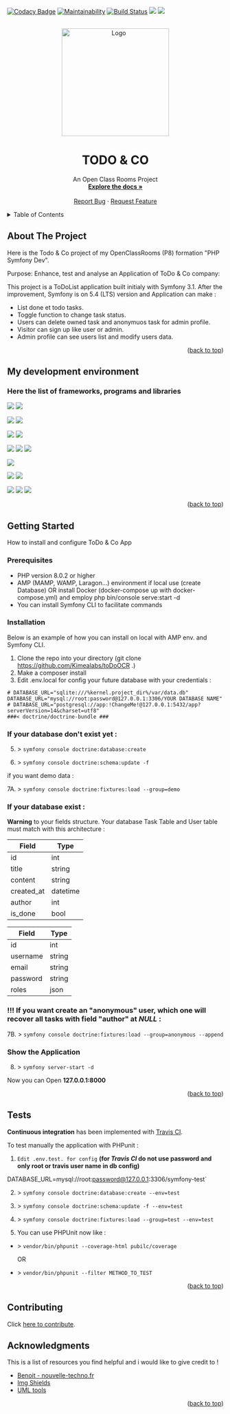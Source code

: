 <a name="readme-top"></a>

[![Codacy Badge](https://app.codacy.com/project/badge/Grade/131ff1ae4896478f9e01ae84ffc4477c)](https://www.codacy.com/gh/Kimealabs/toDoOCR/dashboard?utm_source=github.com&amp;utm_medium=referral&amp;utm_content=Kimealabs/toDoOCR&amp;utm_campaign=Badge_Grade)
[![Maintainability](https://api.codeclimate.com/v1/badges/f242225de6473dcc77f6/maintainability)](https://codeclimate.com/github/Kimealabs/toDoOCR/maintainability)
[![Build Status](https://app.travis-ci.com/Kimealabs/toDoOCR.svg?branch=main)](https://app.travis-ci.com/Kimealabs/toDoOCR)
<img src="https://img.shields.io/badge/PHP 8.1-black?style=flat-square&logo=Php" />
<img src="https://img.shields.io/badge/LICENCE-MIT-blue" />

<br />
<div align="center">
    <img src="https://user.oc-static.com/upload/2016/11/18/14794830624591_shutterstock_318837722.jpg" alt="Logo" width="250" />

# TODO & CO

  <p align="center">
    An Open Class Rooms Project
    <br />
    <a href="https://github.com/Kimealabs/toDoOCR/"><strong>Explore the docs »</strong></a>
    <br />
    <br />
    <a href="https://github.com/Kimealabs/toDoOCR/issues">Report Bug</a>
    ·
    <a href="https://github.com/Kimealabs/toDoOCR/issues">Request Feature</a>
  </p>
</div>



<!-- TABLE OF CONTENTS -->
<details>
  <summary>Table of Contents</summary>
  <ol>
    <li>
      <a href="#about-the-project">About The Project</a>
      <ul>
        <li><a href="#my-development-environment">My development environment</a></li>
      </ul>
    </li>
    <li>
      <a href="#getting-started">Getting Started</a>
      <ul>
        <li><a href="#prerequisites">Prerequisites</a></li>
        <li><a href="#installation">Installation</a></li>
        <li><a href="#tests">Tests</a></li>
      </ul>
    </li>
    <li><a href="#contributing">Contributing</a></li>
    <li><a href="#acknowledgments">Acknowledgments</a></li>
  </ol>
</details>



<!-- ABOUT THE PROJECT -->
## About The Project

Here is the Todo & Co project of my OpenClassRooms (P8) formation "PHP Symfony Dev".

Purpose: Enhance, test and analyse an Application of ToDo & Co company:

This project is a ToDoList application built initialy with Symfony 3.1.
After the improvement, Symfony is on 5.4 (LTS) version and Application can make :


- List done et todo tasks.
- Toggle function to change task status.
- Users can delete owned task and anonymuos task for admin profile.
- Visitor can sign up like user or admin.
- Admin profile can see users list and modify users data.




<p align="right">(<a href="#readme-top">back to top</a>)</p>


<!-- DEV ENV -->
## My development environment 
### Here the list of frameworks, programs and libraries

<img src="https://img.shields.io/badge/Symfony 5.4-black?style=for-the-badge&logo=Symfony" />  <img src="https://img.shields.io/badge/Symfony CLI 5.4.11-black?style=for-the-badge&logo=Symfony" />

<img src="https://img.shields.io/badge/PHPUnit 9.5-blue?style=for-the-badge" /> <img src="https://img.shields.io/badge/Dama 7.1-grey?style=for-the-badge" />

<img src="https://img.shields.io/badge/Composer 2.3.10-280?style=for-the-badge&logo=Composer" /> <img src="https://img.shields.io/badge/Twig 5.4-green?style=for-the-badge" />

<img src="https://img.shields.io/badge/PHP 8.1-eef?style=for-the-badge&logo=PHP" /> <img src="https://img.shields.io/badge/Apache 2.4.54-fa0303?style=for-the-badge&logo=Apache" /> <img src="https://img.shields.io/badge/PhpMyAdmin 5.2.0-f2cb61?style=for-the-badge&logo=phpMyAdmin" />


<img src="https://img.shields.io/badge/VSCode 1.71.0-0055aa?style=for-the-badge&logo=Visual Studio Code" />

<img src="https://img.shields.io/badge/Docker 4.11.1-eee?style=for-the-badge&logo=Docker" />  <img src="https://img.shields.io/badge/WSL2 with Ubuntu 20.04 LTS-eee?style=for-the-badge&logo=Ubuntu" />

<img src="https://img.shields.io/badge/Boostrap 5.2.0-f1dff1?style=for-the-badge&logo=Bootstrap" /> <img src="https://img.shields.io/badge/JQuery 3.6.1-orange?style=for-the-badge&logo=Jquery" /> <img src="https://img.shields.io/badge/FontAwesome 6.5-blue?style=for-the-badge" />

<p align="right">(<a href="#readme-top">back to top</a>)</p>



<!-- GETTING STARTED -->
## Getting Started

How to install and configure ToDo & Co App

### Prerequisites

- PHP version 8.0.2 or higher
- AMP (MAMP, WAMP, Laragon...) environment if local use (create Database) OR install Docker (docker-compose up with docker-compose.yml) and employ php bin/console serve:start -d
- You can install Symfony CLI to facilitate commands

### Installation

Below is an example of how you can install on local with AMP env. and Symfony CLI.

1. Clone the repo into your directory (git clone https://github.com/Kimealabs/toDoOCR .)
2. Make a composer install
3. Edit .env.local for config your future database with your credentials :

```
# DATABASE_URL="sqlite:///%kernel.project_dir%/var/data.db"
DATABASE_URL="mysql://root:password@127.0.0.1:3306/YOUR DATABASE NAME"
# DATABASE_URL="postgresql://app:!ChangeMe!@127.0.0.1:5432/app?serverVersion=14&charset=utf8"
###< doctrine/doctrine-bundle ###
```


### If your database don't exist yet :

5. \> `symfony console doctrine:database:create`

6. \> `symfony console doctrine:schema:update -f`


if you want demo data :

7A. \> `symfony console doctrine:fixtures:load --group=demo`


### If your database exist :

**Warning** to your fields structure. Your database Task Table and User table must match with this architecture :

| Field  | Type |
| ------------- | ------------- |
| id  | int  |
| title  | string |
| content  | string |
| created_at  | datetime |
| author  | int |
| is_done  | bool |

| Field  | Type |
| ------------- | ------------- |
| id  | int  |
| username  | string |
| email  | string |
| password | string |
| roles | json |




### !!! If you want create an "anonymous" user, which one will recover all tasks with field "author" at *NULL* :

7B. \> `symfony console doctrine:fixtures:load --group=anonymous --append`







### Show the Application

8. \> `symfony server-start -d`

Now you can Open **127.0.0.1:8000**

      
 

<p align="right">(<a href="#readme-top">back to top</a>)</p>


<!-- TESTS -->
## Tests

**Continuous integration** has been implemented with <a href="https://www.travis-ci.com/" >Travis CI</a>.

To test manually the application with PHPunit :

1. `Edit .env.test. for config` **(for *Travis CI* do not use password and only root or travis user name in db config)**

DATABASE_URL=mysql://root:password@127.0.0.1:3306/symfony-test`

2. \> `symfony console doctrine:database:create --env=test`
3. \> `symfony console doctrine:schema:update -f --env=test`
4. \> `symfony console doctrine:fixtures:load --group=test --env=test`

5. You can use PHPUnit now like :

  * \> `vendor/bin/phpunit --coverage-html pubilc/coverage`

    OR

  * \> `vendor/bin/phpunit --filter METHOD_TO_TEST`



<p align="right">(<a href="#readme-top">back to top</a>)</p>

<!-- ACKNOWLEDGMENTS -->
## Contributing

Click <a href="https://github.com/Kimealabs/toDoOCR/blob/main/CONTRIBUTING.md" >here to contribute</a>.


<!-- ACKNOWLEDGMENTS -->
## Acknowledgments

This is a list of resources you find helpful and i would like to give credit to !

* [Benoit - nouvelle-techno.fr](https://nouvelle-techno.fr/)
* [Img Shields](https://shields.io)
* [UML tools](https://app.diagrams.net/)


<p align="right">(<a href="#readme-top">back to top</a>)</p>
